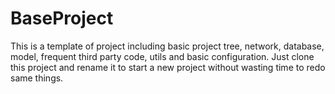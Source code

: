 # BaseProject

This is a template of project including basic project tree, network, database, model, frequent third party code, utils and basic configuration. 
Just clone this project and rename it to start a new project without wasting time to redo same things.
